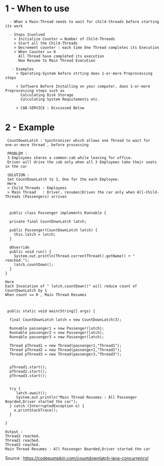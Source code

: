 # 1 - When to use  
     
      - When a Main-Thread needs to wait for child-threads before starting its work
      
      - Steps Involved
        > Initialize Counter = Number of Child-Threads
        > Start all the Child-Threads
        > Decrement counter : each time One Thread completes its Execution
        > When Counter == 0 
          All Thread have completed its execution
          Now Resume to Main Thread Execution
          
       - Examples
         > Operating-System before strting does 1-or-more Preprocessing steps
         
         > Software Before Installing on your computer, does 1-or-more Preprocessing steps such as 
           Calculating Disk Storage 
           Calculating System Requitements etc.
         
         > CAB-SERVICE : Discussed Below

# 2 - Example 

     CountDownLatch : Synchronizer which allows one Thread to wait for one-or-more thread , before processing

     PROBLEM : 
     3 Employees shares a common-cab while leaving for office.
     Driver will drive the cab only when all 3 Employees take their seats in the car 

     SOLUTION : 
     Set CountDownLatch to 3, One for the each Employee.
     Here
     > Child Threads : Employees 
     > Main Thread   : Driver, resumes|Drives the car only when All-Child-Threads (Passengers) arrives
     
#    
      public class Passenger implements Runnable {

      private final CountDownLatch latch;

      public Passenger(CountDownLatch latch) {
        this.latch = latch;
      }

      @Override
      public void run() {
        System.out.println(Thread.currentThread().getName() + " reached.");
        latch.countDown(); 
      }
    }
    
    Here 
    Each Invocation of " latch.countDown()" will reduce count of CountDownLatch by 1
    When count == 0 , Main Thread Resumes

#
     
     public static void main(String[] args) {

      final CountDownLatch latch = new CountDownLatch(3);

      Runnable passenger1 = new Passenger(latch);
      Runnable passenger2 = new Passenger(latch);
      Runnable passenger3 = new Passenger(latch);

      Thread pThread1 = new Thread(passenger1,"Thread1");
      Thread pThread2 = new Thread(passenger2,"Thread2");
      Thread pThread3 = new Thread(passenger3,"Thread3");


      pThread1.start();
      pThread2.start();
      pThread3.start();


      try {
         latch.await();
         System.out.println("Main Thread Resumes : All Passenger Boarded,Driver started the car");
      } catch (InterruptedException e) {
        e.printStackTrace();
      }

    }
    
    Output : 
    Thread2 reached.
    Thread1 reached.
    Thread3 reached.
    Main Thread Resumes : All Passenger Boarded,Driver started the car
    
    

   Source : https://codepumpkin.com/countdownlatch-java-concurrency/


